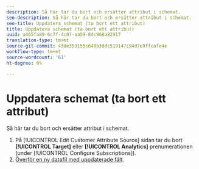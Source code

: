 ```yaml
---
description: Så här tar du bort och ersätter attribut i schemat.
seo-description: Så här tar du bort och ersätter attribut i schemat.
seo-title: Uppdatera schemat (ta bort ett attribut)
title: Uppdatera schemat (ta bort ett attribut)
uuid: a465fa89-6c7f-4c07-aa59-84c968a82917
translation-type: tm+mt
source-git-commit: 43de353155c640b3ddc519147c94d7e9ffcafe4e
workflow-type: tm+mt
source-wordcount: '61'
ht-degree: 0%

---
```



# Uppdatera schemat (ta bort ett attribut)

Så här tar du bort och ersätter attribut i schemat.

1. På [!UICONTROL Edit Customer Attribute Source] sidan tar du bort **[!UICONTROL Target]** eller **[!UICONTROL Analytics]** prenumerationen (under [!UICONTROL Configure Subscriptions]).
1. [Överför en ny datafil med uppdaterade fält](../attributes/t-crs-usecase.md#task_BCC327B2A0EF4A1BBB2934013AB92B78).
